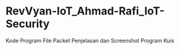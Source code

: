 # RevVyan-IoT_Ahmad-Rafi_IoT-Security
Kode Program
File Packet
Penjelasan dan Screenshot Program
Kuis
